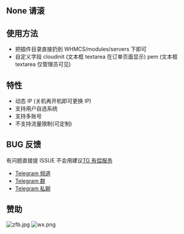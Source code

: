 ## None 请滚

## 使用方法

- 把插件目录直接扔到 WHMCS/modules/servers 下即可
- 自定义字段 cloudinit (文本框 textarea 在订单页面显示) pem (文本框 textarea 仅管理员可见)

## 特性

- 动态 IP (关机再开机即可更换 IP)
- 支持用户自选系统
- 支持多账号
- 不支持流量限制(可定制)

## BUG 反馈

有问题直接提 ISSUE
不会用建议[TG 有偿服务](https://t.me/CoiaPrant)

- [Telegram 频道](https://t.me/CoiaPrant_Blog)
- [Telegram 群](https://t.me/vpstalking)
- [Telegram 私聊](https://t.me/CoiaPrant)

## 赞助

![zfb.jpg](https://www.zeroteam.top/images/zfb.jpg)
![wx.png](https://www.zeroteam.top/images/wx.png)
